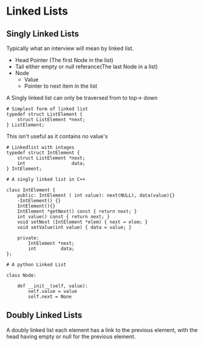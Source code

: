 # Linked Lists

## Singly Linked Lists

Typically what an interview will mean by linked list.

- Head Pointer (The first Node in the list)
- Tail either empty or null referance(The last Node in a list)
- Node
  - Value
  - Pointer to next item in the list

A Singly linked list can only be traversed from to top-> down

```
# Simplest form of linked list
typedef struct ListElement {
    struct ListElement *next;
} ListElement;
```

This isn't useful as it contains no value's

```
# Linkedlist with intages
typedef struct IntElement {
    struct ListElement *next;
    int                 data;
} IntElement;
```

```
# A singly linked list in C++

class IntElement {
    public: IntElement ( int value): next(NULL), data(value){}
    -IntElement() {}
    IntElement(){}
    IntElement *getNext() const { return next; }
    int value() const { return next; }
    void setNext (IntElement *elem) { next = elem; }
    void setValue(int value) { data = value; }

    private:
        IntElement *next;
        int         data;
};
```

```
# A python Linked List

class Node:

    def __init__(self, value):
        self.value = value
        self.next = None
```

## Doubly Linked Lists

A doubly linked list each element has a link to the previous element, with the head having empty or null for the previous element.
